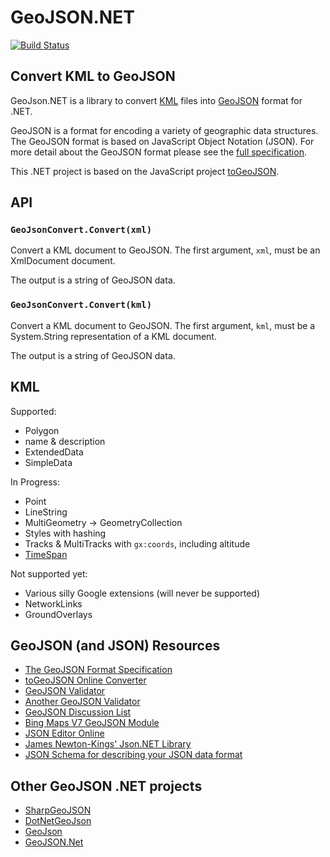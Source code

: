 # GeoJSON.NET

[![Build Status](https://travis-ci.org/bsimser/GeoJSON.NET.svg?branch=master)](https://travis-ci.org/bsimser/GeoJSON.NET)

## Convert KML to GeoJSON

GeoJson.NET is a library to convert [KML](https://developers.google.com/kml/documentation/) files into [GeoJSON](http://www.geojson.org/) format for .NET. 

GeoJSON is a format for encoding a variety of geographic data structures. The GeoJSON format is based on JavaScript Object Notation (JSON). For more detail about the GeoJSON format please see the [full specification](http://geojson.org/geojson-spec.html).

This .NET project is based on the JavaScript project [toGeoJSON](http://mapbox.github.io/togeojson/).

## API

### `GeoJsonConvert.Convert(xml)`

Convert a KML document to GeoJSON. The first argument, `xml`, must be an XmlDocument
document.

The output is a string of GeoJSON data.

### `GeoJsonConvert.Convert(kml)`

Convert a KML document to GeoJSON. The first argument, `kml`, must be a System.String representation of a KML document.

The output is a string of GeoJSON data.

## KML

Supported:

* Polygon
* name & description
* ExtendedData
* SimpleData

In Progress:

* Point
* LineString
* MultiGeometry -> GeometryCollection
* Styles with hashing
* Tracks & MultiTracks with `gx:coords`, including altitude
* [TimeSpan](https://developers.google.com/kml/documentation/kmlreference#timespan)

Not supported yet:

* Various silly Google extensions (will never be supported)
* NetworkLinks
* GroundOverlays

## GeoJSON (and JSON) Resources

* [The GeoJSON Format Specification](http://geojson.org/geojson-spec.html)
* [toGeoJSON Online Converter](http://mapbox.github.io/togeojson/)
* [GeoJSON Validator](http://geojsonlint.com/)
* [Another GeoJSON Validator](https://github.com/mapbox/geojsonhint)
* [GeoJSON Discussion List](http://lists.geojson.org/listinfo.cgi/geojson-geojson.org)
* [Bing Maps V7 GeoJSON Module](http://bingmapsv7modules.codeplex.com/wikipage?title=GeoJSON%20Module)
* [JSON Editor Online](http://www.jsoneditoronline.org/)
* [James Newton-Kings' Json.NET Library](http://james.newtonking.com/json)
* [JSON Schema for describing your JSON data format](http://json-schema.org/)

## Other GeoJSON .NET projects

* [SharpGeoJSON](https://github.com/SpiritMachine/SharpGeoJSON)
* [DotNetGeoJson](https://github.com/Terradue/DotNetGeoJson)
* [GeoJson](https://github.com/MannusEtten/GeoJson)
* [GeoJSON.Net](https://github.com/jbattermann/GeoJSON.Net)
